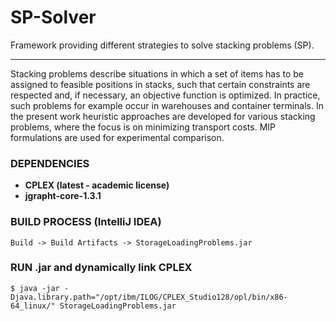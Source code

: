 SP-Solver
=====================================================

Framework providing different strategies to solve stacking problems (SP).

**********************************

Stacking problems describe situations in which a set of items has to be assigned to feasible
positions in stacks, such that certain constraints are respected and, if necessary, an objective function is optimized.
In practice, such problems for example occur in warehouses and container terminals.
In the present work heuristic approaches are developed for various stacking problems, where the focus is on
minimizing transport costs. MIP formulations are used for experimental comparison.

### DEPENDENCIES
- **CPLEX (latest - academic license)**
- **jgrapht-core-1.3.1**

### BUILD PROCESS (IntelliJ IDEA)
```
Build -> Build Artifacts -> StorageLoadingProblems.jar
```

### RUN .jar and dynamically link CPLEX
```
$ java -jar -Djava.library.path="/opt/ibm/ILOG/CPLEX_Studio128/opl/bin/x86-64_linux/" StorageLoadingProblems.jar
```
